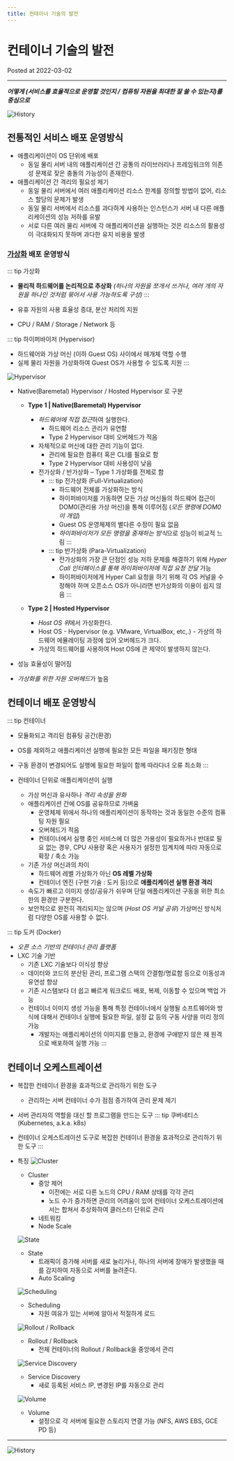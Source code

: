 ```yaml
---
title: 컨테이너 기술의 발전
---
```


# 컨테이너 기술의 발전

Posted at 2022-03-02

---

***어떻게 (서비스를 효율적으로 운영할 것인지 / 컴퓨팅 자원을 최대한 잘 쓸 수 있는지)를 중심으로***

![History](../images/DevOps/image2022-3-2_9-19-30.png)

## 전통적인 서비스 배포 운영방식

- 애플리케이션이 OS 단위에 배포
  - 동일 물리 서버 내의 애플리케이션 간 공통의 라이브러리나 프레임워크의 의존성 문제로 잦은 충돌의 가능성이 존재한다.
- 애플리케이션 간 격리의 필요성 제기
  - 동일 물리 서버에서 여러 애플리케이션 리소스 한계를 정의할 방법이 없어, 리소스 할당의 문제가 발생
  - 동일 물리 서버에서 리소스를 과다하게 사용하는 인스턴스가 서버 내 다른 애플리케이션의 성능 저하를 유발
  - 서로 다른 여러 물리 서버에 각 애플리케이션을 실행하는 것은 리소스의 활용성이 극대화되지 못하며 과다한 유지 비용을 발생

### [가상화](https://github.com/AUSG/2021-Big-Chat/blob/main/20220207/AUSG%EB%B9%85%EC%B1%97_%ED%95%98%EC%9D%B4%ED%8D%BC%EB%B0%94%EC%9D%B4%EC%A0%80%EC%99%80%EA%B0%80%EC%83%81%ED%99%94_%EC%9A%B0%EC%88%98%EC%97%B0.pdf) 배포 운영방식

::: tip 가상화
- **물리적 하드웨어를 논리적으로 추상화** *(하나의 자원을 쪼개서 쓰거나, 여러 개의 자원을 하나인 것처럼 묶어서 사용 가능하도록 구성)*
:::

- 유휴 자원의 사용 효율성 증대, 분산 처리의 지원
- CPU / RAM / Storage / Network 등

::: tip 하이퍼바이저 (Hypervisor)
- 하드웨어와 가상 머신 (이하 Guest OS) 사이에서 매개체 역할 수행
- 실제 물리 자원을 가상화하여 Guest OS가 사용할 수 있도록 지원
:::

![Hypervisor](../images/DevOps/image2022-3-2_9-47-29.png)

- Native(Baremetal) Hypervisor / Hosted Hypervisor 로 구분
    - **Type 1 | Native(Baremetal) Hypervisor**
        - *하드웨어에 직접 접근*하여 실행한다.
          - 하드웨어 리소스 관리가 유연함
          - Type 2 Hypervisor 대비 오버헤드가 적음
        - 자체적으로 머신에 대한 관리 기능이 없다.
          - 관리에 필요한 컴퓨터 혹은 CLI를 필요로 함
          - Type 2 Hypervisor 대비 사용성이 낮음
        - 전가상화 / 반가상화 – Type 1 가상화를 전제로 함
          - ::: tip 전가상화 (Full-Virtualization)
            - 하드웨어 전체를 가상화하는 방식
            - 하이퍼바이저를 가동하면 모든 가상 머신들의 하드웨어 접근이 DOM0(관리용 가상 머신)을 통해 이루어짐 (*모든 명령에 DOM0이 개입*)
            - Guest OS 운영체제의 별다른 수정이 필요 없음
            - *하이퍼바이저가 모든 명령을 중재하는 방식*으로 성능이 비교적 느림
            :::
          - ::: tip 반가상화 (Para-Virtualization)
              - 전가상화의 가장 큰 단점인 성능 저하 문제를 해결하기 위해 *Hyper Call 인터페이스를 통해 하이퍼바이저에 직접 요청 전달* 가능
              - 하이퍼바이저에게 Hyper Call 요청을 하기 위해 각 OS 커널을 수정해야 하며 오픈소스 OS가 아니라면 반가상화의 이용이 쉽지 않음
            :::


    - **Type 2 | Hosted Hypervisor**
        - *Host OS 위*에서 가상화한다.
        - Host OS - Hypervisor (e.g. VMware, VirtualBox, etc,.) - 가상의 하드웨어 에뮬레이팅 과정에 있어 오버헤드가 크다.
        - 가상의 하드웨어를 사용하여 Host OS에 큰 제약이 발생하지 않는다.

- 성능 효율성이 떨어짐
- *가상화를 위한 자원 오버헤드*가 높음

## 컨테이너 배포 운영방식

::: tip 컨테이너
- 모듈화되고 격리된 컴퓨팅 공간(환경)
- OS를 제외하고 애플리케이션 실행에 필요한 모든 파일을 패키징한 형태
- 구동 환경이 변경되어도 실행에 필요한 파일이 함께 따라다녀 오류 최소화
:::

- 컨테이너 단위로 애플리케이션이 실행
    - 가상 머신과 유사하나 *격리 속성을 완화*
    - 애플리케이션 간에 OS를 공유하므로 가벼움
        - 운영체제 위에서 하나의 애플리케이션이 동작하는 것과 동일한 수준의 컴퓨팅 자원 필요
        - 오버헤드가 적음
        - 컨테이너에서 실행 중인 서비스에 더 많은 가용성이 필요하거나 반대로 필요 없는 경우, CPU 사용량 혹은 사용자가 설정한 임계치에 따라 자동으로 확장 / 축소 가능
    - 기존 가상 머신과의 차이
        - 하드웨어 레벨 가상화가 아닌 **OS 레벨 가상화**
        - 컨테이너 엔진 (구현 기술 : 도커 등)으로 **애플리케이션 실행 환경 격리**
    - 속도가 빠르고 이미지 생성/공유가 쉬우며 단일 애플리케이션 구동을 위한 최소한의 환경만 구분한다.
    - 보안적으로 완전히 격리되지는 않으며 (*Host OS 커널 공유*) 가상머신 방식처럼 다양한 OS를 사용할 수 없다.

::: tip 도커 (Docker)
- _오픈 소스 기반의 컨테이너 관리 플랫폼_
- LXC 기술 기반
    - 기존 LXC 기술보다 이식성 향상
    - 데이터와 코드의 분산된 관리, 프로그램 스택의 간결함/명료함 등으로 이동성과 유연성 향상
    - 기존 시스템보다 더 쉽고 빠르게 워크로드 배포, 복제, 이동할 수 있으며 백업 가능
    - 컨테이너 이미지 생성 가능을 통해 특정 컨테이너에서 실행될 소프트웨어와 방식에 대해서 컨테이너 실행에 필요한 파일, 설정 값 등의 구동 사양을 미리 정의 가능
      - 개발자는 애플리케이션의 이미지를 만들고, 환경에 구애받지 않은 채 원격으로 배포하여 실행 가능
:::

## 컨테이너 오케스트레이션
  - 복잡한 컨테이너 환경을 효과적으로 관리하기 위한 도구
    - 관리하는 서버 컨테이너 수가 점점 증가하여 관리 문제 제기
  - 서버 관리자의 역할을 대신 할 프로그램을 만드는 도구
  ::: tip 쿠버네티스 (Kubernetes, a.k.a. k8s)
  - 컨테이너 오케스트레이션 도구로 복잡한 컨테이너 환경을 효과적으로 관리하기 위한 도구
  :::
  - 특징
    ![Cluster](../images/DevOps/cluster.png)
    - Cluster
      - 중앙 제어
        - 이전에는 서로 다른 노드의 CPU / RAM 상태를 각각 관리
        - 노드 수가 증가하면 관리의 어려움이 있어 컨테이너 오케스트레이션에서는 합쳐서 추상화하여 클러스터 단위로 관리
      - 네트워킹
      - Node Scale
    
    ![State](../images/DevOps/state.png)
    - State
      - 트래픽이 증가해 서버를 새로 늘리거나, 하나의 서버에 장애가 발생했을 때를 감지하여 자동으로 서버를 늘려준다.
      - Auto Scaling
    
    ![Scheduling](../images/DevOps/scheduling.png)
    - Scheduling
      - 자원 여유가 있는 서버에 알아서 적절하게 로드
    
    ![Rollout / Rollback](../images/DevOps/rollout_rollback.png)
    - Rollout / Rollback
      - 전체 컨테이너의 Rollout / Rollback을 중앙에서 관리
    
    ![Service Discovery](../images/DevOps/service_discovery.png)
    - Service Discovery
      - 새로 등록된 서비스 IP, 변경된 IP를 자동으로 관리
    
    ![Volume](../images/DevOps/volume.png)
    - Volume
      - 설정으로 각 서버에 필요한 스토리지 연결 가능 (NFS, AWS EBS, GCE PD 등)

---

![History](../images/DevOps/image2022-3-2_13-4-26.png)